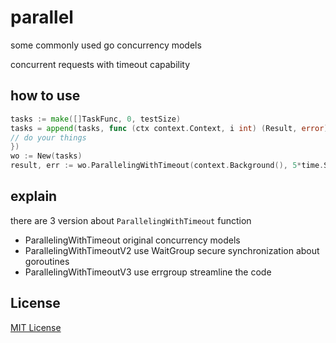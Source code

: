 # parallel

some commonly used go concurrency models

concurrent requests with timeout capability

## how to use

```go
tasks := make([]TaskFunc, 0, testSize)
tasks = append(tasks, func (ctx context.Context, i int) (Result, error) {
// do your things
})
wo := New(tasks)
result, err := wo.ParallelingWithTimeout(context.Background(), 5*time.Second)
```

## explain

there are 3 version about `ParallelingWithTimeout` function

- ParallelingWithTimeout original concurrency models
- ParallelingWithTimeoutV2 use WaitGroup secure synchronization about goroutines
- ParallelingWithTimeoutV3 use errgroup streamline the code

## License
[MIT License][1]

[1]: http://opensource.org/licenses/MIT